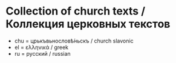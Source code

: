 # Collection of church texts / Коллекция церковных текстов

* chu = црькъвьнословѣ́ньскъ / church slavonic
* el = ελληνικά / greek
* ru = русский / russian

